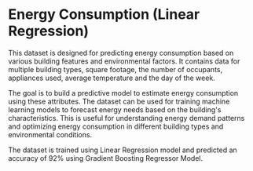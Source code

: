 # Energy Consumption (Linear Regression)
This dataset is designed for predicting energy consumption based on various building features and environmental factors. It contains data for multiple building types, square footage, the number of occupants, appliances used, average temperature and the day of the week. 

The goal is to build a predictive model to estimate energy consumption using these attributes. The dataset can be used for training machine learning models to forecast energy needs based on the building's characteristics. This is useful for understanding energy demand patterns and optimizing energy consumption in different building types and environmental conditions.

The dataset is trained using Linear Regression model and predicted an accuracy of 92% using Gradient Boosting Regressor Model.
